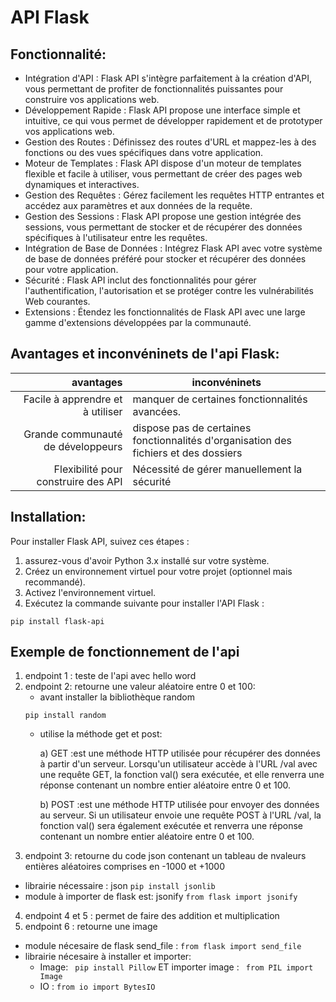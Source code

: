 #  API  Flask
## Fonctionnalité:
- Intégration d'API : Flask API s'intègre parfaitement à la création d'API, vous permettant de profiter de fonctionnalités puissantes pour construire vos applications web.
- Développement Rapide : Flask API propose une interface simple et intuitive, ce qui vous permet de développer rapidement et de prototyper vos applications web.
- Gestion des Routes : Définissez des routes d'URL et mappez-les à des fonctions ou des vues spécifiques dans votre application.
- Moteur de Templates : Flask API dispose d'un moteur de templates flexible et facile à utiliser, vous permettant de créer des pages web dynamiques et interactives.
- Gestion des Requêtes : Gérez facilement les requêtes HTTP entrantes et accédez aux paramètres et aux données de la requête.
- Gestion des Sessions : Flask API propose une gestion intégrée des sessions, vous permettant de stocker et de récupérer des données spécifiques à l'utilisateur entre les requêtes.
- Intégration de Base de Données : Intégrez Flask API avec votre système de base de données préféré pour stocker et récupérer des données pour votre application.
- Sécurité : Flask API inclut des fonctionnalités pour gérer l'authentification, l'autorisation et se protéger contre les vulnérabilités Web courantes.
- Extensions : Étendez les fonctionnalités de Flask API avec une large gamme d'extensions développées par la communauté.
## Avantages et inconvéninets de l'api Flask:
| avantages | inconvéninets |
|-----:|---------------|
|Facile à apprendre et à utiliser|manquer de certaines fonctionnalités avancées.   |
|Grande communauté de développeurs|dispose pas de certaines fonctionnalités d'organisation des fichiers et des dossiers            |
|Flexibilité pour construire des API|Nécessité de gérer manuellement la sécurité           |
 ## Installation:
Pour installer Flask API, suivez ces étapes :

1) assurez-vous d'avoir Python 3.x installé sur votre système.
2) Créez un environnement virtuel pour votre projet (optionnel mais recommandé).
3) Activez l'environnement virtuel.
3) Exécutez la commande suivante pour installer l'API Flask :
```
pip install flask-api
```
## Exemple de fonctionnement de l'api
1) endpoint 1 : teste de l'api avec hello word
2) endpoint 2: retourne une valeur aléatoire  entre 0 et 100:
    - avant installer la bibliothèque random
    ```
    pip install random
    ```
    - utilise la méthode get et post:
    
      a) GET :est une méthode HTTP utilisée pour récupérer des données à partir d'un serveur. Lorsqu'un utilisateur accède à l'URL /val avec une requête GET, la fonction val() sera exécutée, et elle renverra une réponse contenant un nombre entier aléatoire entre 0 et 100.
      
      b) POST :est une méthode HTTP utilisée pour envoyer des données au serveur. Si un utilisateur envoie une requête POST à l'URL /val, la fonction val() sera également exécutée et renverra une réponse contenant un nombre entier aléatoire entre 0 et 100.
 3) endpoint 3: retourne du code json contenant un tableau de nvaleurs entières aléatoires comprises en -1000 et +1000
  - librairie nécessaire : json
  ``` pip install jsonlib ```
  - module à importer de flask est: jsonify ``` from flask import jsonify ```
  4) endpoint 4 et 5  : permet de faire des addition et multiplication
  5) endpoint 6 : retourne une image
   - module nécesaire de flask send_file : ``` from flask import send_file ```
   - librairie nécesaire à installer et importer:
      - Image: ``` pip install Pillow``` ET importer image : ``` from PIL import Image```
      - IO : ```from io import BytesIO```

 
